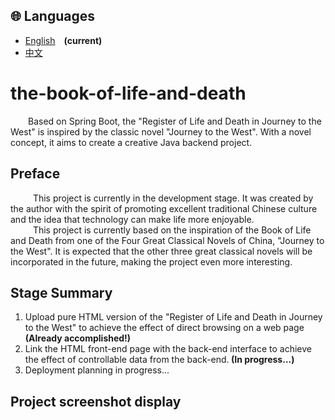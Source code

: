 ## 🌐 Languages
- [English](README.md)&emsp;**(current)**
- [中文](README_zh.md)
  
# the-book-of-life-and-death
&emsp;&emsp;Based on Spring Boot, the "Register of Life and Death in Journey to the West" is inspired by the classic novel "Journey to the West". With a novel concept, it aims to create a creative Java backend project.    

## Preface
&emsp; &emsp; This project is currently in the development stage. It was created by the author with the spirit of promoting excellent traditional Chinese culture and the idea that technology can make life more enjoyable.   
&emsp; &emsp; This project is currently based on the inspiration of the Book of Life and Death from one of the Four Great Classical Novels of China, "Journey to the West". It is expected that the other three great classical novels will be incorporated in the future, making the project even more interesting.  

## Stage Summary
<ol>
<li>Upload pure HTML version of the "Register of Life and Death in Journey to the West" to achieve the effect of direct browsing on a web page <strong>(Already accomplished!) </strong></li>
<li>Link the HTML front-end page with the back-end interface to achieve the effect of controllable data from the back-end.<strong> (In progress...) </strong></li>
<li>Deployment planning in progress... </li>
</ol>

## Project screenshot display

